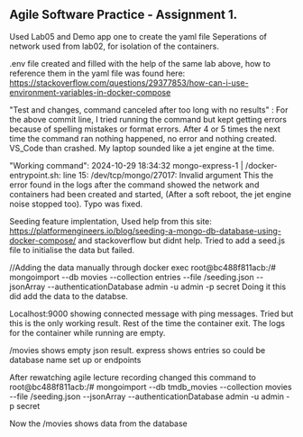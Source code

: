 ## Agile Software Practice - Assignment 1.

Used Lab05 and Demo app one to create the yaml file
Seperations of network used from lab02, for isolation of the containers.

.env file created and filled with the help of the same lab above, how to reference them in the yaml file was found here: https://stackoverflow.com/questions/29377853/how-can-i-use-environment-variables-in-docker-compose

"Test and changes, command canceled after too long with no results" : 
For the above commit line, I tried running the command but kept getting errors because of spelling mistakes or format errors. After 4 or 5 times the next time the command ran nothing happened, no error and nothing created. VS_Code than crashed. My laptop sounded like a jet engine at the time.

"Working command": 
2024-10-29 18:34:32 mongo-express-1  | /docker-entrypoint.sh: line 15: /dev/tcp/mongo/27017: Invalid argument
This the error found in the logs after the command showed the network and containers had been created and started, (After a soft reboot, the jet engine noise stopped too). Typo was fixed.

Seeding feature implentation, Used help from this site: https://platformengineers.io/blog/seeding-a-mongo-db-database-using-docker-compose/ and stackoverflow but didnt help.
Tried to add a seed.js file to initialise the data but failed.

//Adding the data manually through docker exec
root@bc488f811acb:/# mongoimport --db movies --collection entries --file /seeding.json  --jsonArray --authenticationDatabase admin -u admin -p secret
Doing it this did add the data to the databse.

Localhost:9000 showing connected message with ping messages. Tried but this is the only working result. Rest of the time the container exit. The logs for the container while running are empty.

/movies shows empty json result. express shows entries so could be database name set up or endpoints

After rewatching agile lecture recording changed this command to 
root@bc488f811acb:/# mongoimport --db tmdb_movies --collection movies --file /seeding.json  --jsonArray --authenticationDatabase admin -u admin -p secret

Now the /movies shows data from the database 

